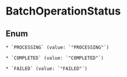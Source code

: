 
# BatchOperationStatus

## Enum


    * `PROCESSING` (value: `"PROCESSING"`)

    * `COMPLETED` (value: `"COMPLETED"`)

    * `FAILED` (value: `"FAILED"`)



